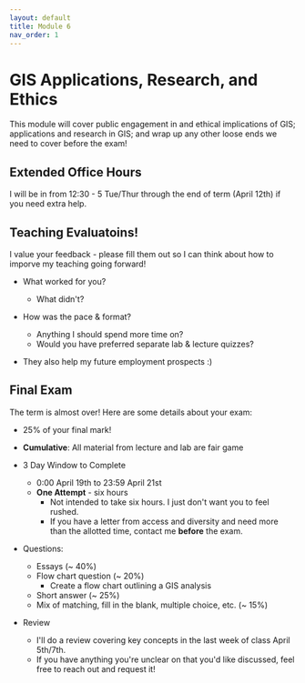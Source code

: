 ```yaml
---
layout: default
title: Module 6
nav_order: 1
---
```


#  GIS Applications, Research, and Ethics    

This module will cover public engagement in and ethical implications of GIS; applications and research in GIS; and wrap up any other loose ends we need to cover before the exam!

## Extended Office Hours

I will be in from 12:30 - 5 Tue/Thur through the end of term (April 12th) if you need extra help.

## Teaching Evaluatoins!

I value your feedback - please fill them out so I can think about how to imporve my teaching going forward!

* What worked for you?
	* What didn't?
* How was the pace & format?
	* Anything I should spend more time on?
	* Would you have preferred separate lab & lecture quizzes?

* They also help my future employment prospects :)


## Final Exam

The term is almost over!  Here are some details about your exam:

* 25% of your final mark!

* **Cumulative**: All material from lecture and lab are fair game

* 3 Day Window to Complete
	* 0:00 April 19th to 23:59 April 21st
	* **One Attempt** - six hours
		* Not intended to take six hours.  I just don't want you to feel rushed.
		* If you have a letter from access and diversity and need more than the allotted time, contact me **before** the exam.

* Questions:
	* Essays (~ 40%)
	* Flow chart question (~ 20%)
		* Create a flow chart outlining a GIS analysis
	* Short answer (~ 25%)
	* Mix of matching, fill in the blank, multiple choice, etc. (~ 15%)

* Review
	* I'll do a review covering key concepts in the last week of class April 5th/7th.
	* If you have anything you're unclear on that you'd like discussed, feel free to reach out and request it!
